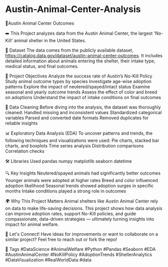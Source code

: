 # Austin-Animal-Center-Analysis
📌Austin Animal Center Outcomes

➡️ This Project analyzes data from the Austin Animal Center, the largest 'No-Kill' animal shelter in the United States. 

📁 Dataset
The data comes from the publicly available dataset, https://catalog.data.gov/dataset/austin-animal-center-outcomes. It includes detailed information about animals entering the shelter, their intake type, medical status, and final outcomes.

🎯 Project Objectives
Analyze the success rate of Austin’s No-Kill Policy
Study animal outcome types by species
Investigate age-wise adoption patterns
Explore the impact of neutered/spayed/intact status
Examine seasonal and yearly outcome trends
Assess the effect of color and breed on adoptions
Understand the impact of intake conditions on final outcomes

🧼 Data Cleaning
Before diving into the analysis, the dataset was thoroughly cleaned:
Handled missing and inconsistent values
Standardized categorical variables
Parsed and converted date formats
Removed duplicates for reliable insights

📊 Exploratory Data Analysis (EDA)
To uncover patterns and trends, the following techniques and visualizations were used:
Pie charts, stacked bar charts, and boxplots
Time series analysis
Distribution comparisons
Correlation checks

🛠️ Libraries Used
pandas
numpy
matplotlib
seaborn
datetime

🔍 Key Insights
Neutered/spayed animals had significantly better outcomes
Younger animals were adopted at higher rates
Breed and color influenced adoption likelihood
Seasonal trends showed adoption surges in specific months
Intake conditions played a strong role in outcomes

🌍 Why This Project Matters
Animal shelters like Austin Animal Center rely on data to make life-saving decisions. This project shows how data analysis can improve adoption rates, support No-Kill policies, and guide compassionate, data-driven strategies — ultimately turning insights into impact for animal welfare. 

🤝 Let's Connect!
Have ideas for improvements or want to collaborate on a similar project? Feel free to reach out or fork the repo!

🔖 Tags
#DataScience #AnimalWelfare #Python #Pandas #Seaborn #EDA #AustinAnimalCenter #NoKillPolicy #AdoptionTrends #ShelterAnalytics #DataVisualization #RealWorldData 
#data

